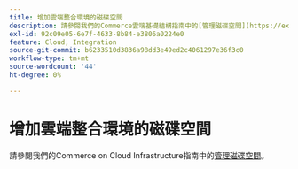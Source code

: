 ```yaml
---
title: 增加雲端整合環境的磁碟空間
description: 請參閱我們的Commerce雲端基礎結構指南中的[管理磁碟空間](https://experienceleague.adobe.com/en/docs/commerce-cloud-service/user-guide/develop/storage/manage-disk-space)。
exl-id: 92c09e05-6e7f-4633-8b84-e3806a0224e0
feature: Cloud, Integration
source-git-commit: b6233510d3836a98dd3e49ed2c4061297e36f3c0
workflow-type: tm+mt
source-wordcount: '44'
ht-degree: 0%

---
```


# 增加雲端整合環境的磁碟空間

請參閱我們的Commerce on Cloud Infrastructure指南中的[管理磁碟空間](https://experienceleague.adobe.com/en/docs/commerce-cloud-service/user-guide/develop/storage/manage-disk-space)。
